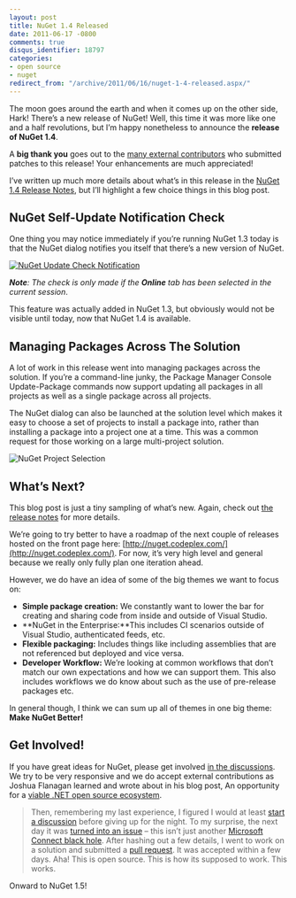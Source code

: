 ```yaml
---
layout: post
title: NuGet 1.4 Released
date: 2011-06-17 -0800
comments: true
disqus_identifier: 18797
categories:
- open source
- nuget
redirect_from: "/archive/2011/06/16/nuget-1-4-released.aspx/"
---
```


The moon goes around the earth and when it comes up on the other side,
Hark! There’s a new release of NuGet! Well, this time it was more like
one and a half revolutions, but I’m happy nonetheless to announce the
**release of NuGet 1.4**.

A **big thank you** goes out to the [many external
contributors](http://www.ohloh.net/p/nuget/contributors "NuGet Contributors")
who submitted patches to this release! Your enhancements are much
appreciated!

I’ve written up much more details about what’s in this release in the
[NuGet 1.4 Release
Notes](http://docs.nuget.org/docs/release-notes/nuget-1.4 "NuGet 1.4 Release Notes"),
but I’ll highlight a few choice things in this blog post.

NuGet Self-Update Notification Check
------------------------------------

One thing you may notice immediately if you’re running NuGet 1.3 today
is that the NuGet dialog notifies you itself that there’s a new version
of NuGet.

[![NuGet Update Check
Notification](http://haacked.com/images/haacked_com/WindowsLiveWriter/NuGet-1.4-Released_C2D2/manage-nuget-packages-update-notification_thumb.png "NuGet Update Check Notification")](http://haacked.com/images/haacked_com/WindowsLiveWriter/NuGet-1.4-Released_C2D2/manage-nuget-packages-update-notification_2.png)

***Note**: The check is only made if the **Online** tab has been
selected in the current session*.

This feature was actually added in NuGet 1.3, but obviously would not be
visible until today, now that NuGet 1.4 is available.

Managing Packages Across The Solution
-------------------------------------

A lot of work in this release went into managing packages across the
solution. If you’re a command-line junky, the Package Manager Console
Update-Package commands now support updating all packages in all
projects as well as a single package across all projects.

The NuGet dialog can also be launched at the solution level which makes
it easy to choose a set of projects to install a package into, rather
than installing a package into a project one at a time. This was a
common request for those working on a large multi-project solution.

![NuGet Project
Selection](http://haacked.com/images/haacked_com/WindowsLiveWriter/NuGet-1.4-Released_C2D2/manage-nuget-packages-update-project-selection_b63a6356-8b22-4ed2-acd1-a37d6526ddea.png "NuGet Project Selection")

What’s Next?
------------

This blog post is just a tiny sampling of what’s new. Again, check out
[the release
notes](http://docs.nuget.org/docs/release-notes/nuget-1.4 "Release Notes")
for more details.

We’re going to try better to have a roadmap of the next couple of
releases hosted on the front page here:
[http://nuget.codeplex.com/](http://nuget.codeplex.com/). For now, it’s
very high level and general because we really only fully plan one
iteration ahead.

However, we do have an idea of some of the big themes we want to focus
on:

-   **Simple package creation:** We constantly want to lower the bar for
    creating and sharing code from inside and outside of Visual Studio.
-   **NuGet in the Enterprise:**This includes CI scenarios outside of
    Visual Studio, authenticated feeds, etc.
-   **Flexible packaging:** Includes things like including assemblies
    that are not referenced but deployed and vice versa.
-   **Developer Workflow:** We’re looking at common workflows that don’t
    match our own expectations and how we can support them. This also
    includes workflows we do know about such as the use of pre-release
    packages etc.

In general though, I think we can sum up all of themes in one big theme:
**Make NuGet Better!**

Get Involved!
-------------

If you have great ideas for NuGet, please get involved [in the
discussions](http://nuget.codeplex.com/discussions "NuGet Discussions").
We try to be very responsive and we do accept external contributions as
Joshua Flanagan learned and wrote about in his blog post, An opportunity
for a [viable .NET open source
ecosystem](http://lostechies.com/joshuaflanagan/2011/05/27/an-opportunity-for-a-viable-net-open-source-ecosystem/ ".NET Ecosystem").

> Then, remembering my last experience, I figured I would at least
> [start a discussion](http://nuget.codeplex.com/discussions/258338)
> before giving up for the night. To my surprise, the next day it was
> [turned into an issue](http://nuget.codeplex.com/workitem/1089) – this
> isn’t just another [Microsoft Connect black
> hole](http://ayende.com/blog/2667/how-to-kill-the-community-feedback-or-the-uselessness-of-microsoft-connect).
> After hashing out a few details, I went to work on a solution and
> submitted a [pull
> request](http://nuget.codeplex.com/SourceControl/changeset/changes/2e7df0e9ae42).
> It was accepted within a few days. Aha! This is open source. This is
> how its supposed to work. This works.

Onward to NuGet 1.5!

